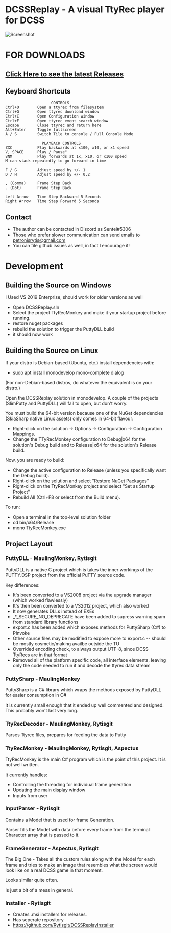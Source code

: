 # DCSSReplay - A visual TtyRec player for DCSS

![Screenshot](https://github.com/Rytisgit/DCSSReplay/blob/0.7.0/.projnfo/screenshots/thumbnail0.7.png?raw=true)

# FOR DOWNLOADS

## [Click Here to see the latest Releases](https://github.com/Rytisgit/DCSSReplay/releases)

## Keyboard Shortcuts

```
                    CONTROLS
Ctrl+O        Open a ttyrec from filesystem
Ctrl+G        Open ttyrec download window
Ctrl+C        Open Configuration window
Ctrl+F        Open ttyrec event search window
Escape        Close ttyrec and return here
Alt+Enter     Toggle fullscreen
A / S         Switch Tile to console / Full Console Mode

                PLAYBACK CONTROLS
ZXC           Play backwards at x100, x10, or x1 speed
V, SPACE      Play / Pause"
BNM           Play forwards at 1x, x10, or x100 speed
M can stack repeatedly to go forward in time

F / G         Adjust speed by +/- 1
D / H         Adjust speed by +/- 0.2
 
, (Comma)     Frame Step Back
. (Dot)       Frame Step Back

Left Arrow    Time Step Backward 5 Seconds
Right Arrow   Time Step Forward 5 Seconds
```

## Contact

- The author can be contacted in Discord as Sentei#5306
- Those who prefer slower communication can send emails to petronisrytis@gmail.com
- You can file github issues as well, in fact I encourage it!

# Development

## Building the Source on Windows

I Used VS 2019 Enterprise, should work for older versions as well

- Open DCSSReplay.sln
- Select the project TtyRecMonkey and make it your startup project before running.
- restore nuget packages
- rebuild the solution to trigger the PuttyDLL build
- it should now work

## Building the Source on Linux

If your distro is Debian-based (Ubuntu, etc.) install dependencies with:

- sudo apt install monodevelop mono-complete dialog

(For non-Debian-based distros, do whatever the equivalent is on your distro.)

Open the DCSSReplay solution in monodevelop. A couple of the projects (SlimPutty and PuttyDLL) will fail to open, but don't worry.

You must build the 64-bit version because one of the NuGet dependencies (SkiaSharp native Linux assets) only comes in 64-bit flavour:

- Right-click on the solution -> Options -> Configuration -> Configuration Mappings.
- Change the TTyRecMonkey configuration to Debug|x64 for the solution's Debug build and to Release|x64 for the solution's Release build.

Now, you are ready to build:

- Change the active configuration to Release (unless you specifically want the Debug build).
- Right-click on the solution and select "Restore NuGet Packages"
- Right-click on the TtyRecMonkey project and select "Set as Startup Project"
- Rebuild All (Ctrl+F8 or select from the Build menu).

To run:

- Open a terminal in the top-level solution folder
- cd bin/x64/Release
- mono TtyRecMonkey.exe

## Project Layout

### PuttyDLL - MaulingMonkey, Rytisgit

PuttyDLL is a native C project which is takes the inner workings of the PUTTY.DSP project from the official PuTTY source code.

Key differences:

- It's been converted to a VS2008 project via the upgrade manager (which worked flawlessly)
- It's then been converted to a VS2012 project, which also worked
- It now generates DLLs instead of EXEs
- _*_SECURE_NO_DEPRECATE have been added to supress warning spam from standard library functions
- export.c has been added which exposes methods for PuttySharp (C#) to PInvoke
- Other source files may be modified to expose more to export.c -- should be mostly cosmetic/making availbe outside the TU
- Overrided encoding check, to always output UTF-8, since DCSS TtyRecs are in that format
- Removed all of the platform specific code, all interface elements, leaving only the code needed to run it and decode the ttyrec data stream


### PuttySharp - MaulingMonkey

PuttySharp is a C# library which wraps the methods exposed by PuttyDLL for easier consumption in C#

It is currently small enough that it ended up well commented and designed.  This probably won't last very long.

### TtyRecDecoder - MaulingMonkey, Rytisgit

Parses Ttyrec files, prepares for feeding the data to Putty

### TtyRecMonkey - MaulingMonkey, Rytisgit, Aspectus

TtyRecMonkey is the main C# program which is the point of this project.  It is not well written.

It currently handles:

- Controlling the threading for individual frame generation
- Updating the main display window 
- Inputs from user

### InputParser - Rytisgit

Contains a Model that is used for frame Generation. 

Parser fills the Model with data before every frame from the terminal Character array that is passed to it.

### FrameGenerator - Aspectus, Rytisgit

The Big One - Takes all the custom rules along with the Model for each frame and tries to make an image that resembles what the screen would look like on a real DCSS game in that moment. 

Looks similar quite often.

Is just a bit of a mess in general.

### Installer - Rytisgit 
- Creates .msi installers for releases.
- Has seperate repository
- https://github.com/Rytisgit/DCSSReplayInstaller


